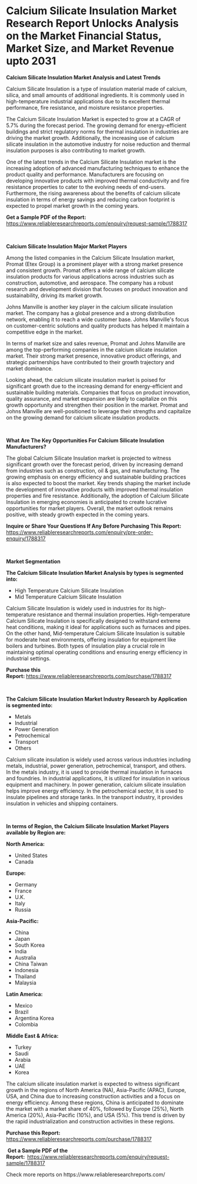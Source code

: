 <p><h1>Calcium Silicate Insulation Market Research Report Unlocks Analysis on the Market Financial Status, Market Size, and Market Revenue upto 2031</h1></p><p><strong>Calcium Silicate Insulation Market Analysis and Latest Trends</strong></p>
<p><p>Calcium Silicate Insulation is a type of insulation material made of calcium, silica, and small amounts of additional ingredients. It is commonly used in high-temperature industrial applications due to its excellent thermal performance, fire resistance, and moisture resistance properties. </p><p>The Calcium Silicate Insulation Market is expected to grow at a CAGR of 5.7% during the forecast period. The growing demand for energy-efficient buildings and strict regulatory norms for thermal insulation in industries are driving the market growth. Additionally, the increasing use of calcium silicate insulation in the automotive industry for noise reduction and thermal insulation purposes is also contributing to market growth.</p><p>One of the latest trends in the Calcium Silicate Insulation market is the increasing adoption of advanced manufacturing techniques to enhance the product quality and performance. Manufacturers are focusing on developing innovative products with improved thermal conductivity and fire resistance properties to cater to the evolving needs of end-users. Furthermore, the rising awareness about the benefits of calcium silicate insulation in terms of energy savings and reducing carbon footprint is expected to propel market growth in the coming years.</p></p>
<p><strong>Get a Sample PDF of the Report:&nbsp;</strong> <a href="https://www.reliableresearchreports.com/enquiry/request-sample/1788317">https://www.reliableresearchreports.com/enquiry/request-sample/1788317</a></p>
<p>&nbsp;</p>
<p><strong>Calcium Silicate Insulation Major Market Players</strong></p>
<p><p>Among the listed companies in the Calcium Silicate Insulation market, Promat (Etex Group) is a prominent player with a strong market presence and consistent growth. Promat offers a wide range of calcium silicate insulation products for various applications across industries such as construction, automotive, and aerospace. The company has a robust research and development division that focuses on product innovation and sustainability, driving its market growth.</p><p>Johns Manville is another key player in the calcium silicate insulation market. The company has a global presence and a strong distribution network, enabling it to reach a wide customer base. Johns Manville's focus on customer-centric solutions and quality products has helped it maintain a competitive edge in the market. </p><p>In terms of market size and sales revenue, Promat and Johns Manville are among the top-performing companies in the calcium silicate insulation market. Their strong market presence, innovative product offerings, and strategic partnerships have contributed to their growth trajectory and market dominance.</p><p>Looking ahead, the calcium silicate insulation market is poised for significant growth due to the increasing demand for energy-efficient and sustainable building materials. Companies that focus on product innovation, quality assurance, and market expansion are likely to capitalize on this growth opportunity and strengthen their position in the market. Promat and Johns Manville are well-positioned to leverage their strengths and capitalize on the growing demand for calcium silicate insulation products.</p></p>
<p>&nbsp;</p>
<p><strong>What Are The Key Opportunities For Calcium Silicate Insulation Manufacturers?</strong></p>
<p><p>The global Calcium Silicate Insulation market is projected to witness significant growth over the forecast period, driven by increasing demand from industries such as construction, oil & gas, and manufacturing. The growing emphasis on energy efficiency and sustainable building practices is also expected to boost the market. Key trends shaping the market include the development of innovative products with improved thermal insulation properties and fire resistance. Additionally, the adoption of Calcium Silicate Insulation in emerging economies is anticipated to create lucrative opportunities for market players. Overall, the market outlook remains positive, with steady growth expected in the coming years.</p></p>
<p><strong>Inquire or Share Your Questions If Any Before Purchasing This Report:</strong> <a href="https://www.reliableresearchreports.com/enquiry/pre-order-enquiry/1788317">https://www.reliableresearchreports.com/enquiry/pre-order-enquiry/1788317</a></p>
<p>&nbsp;</p>
<p><strong>Market Segmentation</strong></p>
<p><strong>The Calcium Silicate Insulation Market Analysis by types is segmented into:</strong></p>
<p><ul><li>High Temperature Calcium Silicate Insulation</li><li>Mid Temperature Calcium Silicate Insulation</li></ul></p>
<p><p>Calcium Silicate Insulation is widely used in industries for its high-temperature resistance and thermal insulation properties. High-temperature Calcium Silicate Insulation is specifically designed to withstand extreme heat conditions, making it ideal for applications such as furnaces and pipes. On the other hand, Mid-temperature Calcium Silicate Insulation is suitable for moderate heat environments, offering insulation for equipment like boilers and turbines. Both types of insulation play a crucial role in maintaining optimal operating conditions and ensuring energy efficiency in industrial settings.</p></p>
<p><strong>Purchase this Report:&nbsp;</strong><a href="https://www.reliableresearchreports.com/purchase/1788317">https://www.reliableresearchreports.com/purchase/1788317</a></p>
<p>&nbsp;</p>
<p><strong>The Calcium Silicate Insulation Market Industry Research by Application is segmented into:</strong></p>
<p><ul><li>Metals</li><li>Industrial</li><li>Power Generation</li><li>Petrochemical</li><li>Transport</li><li>Others</li></ul></p>
<p><p>Calcium silicate insulation is widely used across various industries including metals, industrial, power generation, petrochemical, transport, and others. In the metals industry, it is used to provide thermal insulation in furnaces and foundries. In industrial applications, it is utilized for insulation in various equipment and machinery. In power generation, calcium silicate insulation helps improve energy efficiency. In the petrochemical sector, it is used to insulate pipelines and storage tanks. In the transport industry, it provides insulation in vehicles and shipping containers.</p></p>
<p>&nbsp;</p>
<p><strong>In terms of Region, the Calcium Silicate Insulation Market Players available by Region are:</strong></p>
<p>
    <p> <strong> North America: </strong>
        <ul>
            <li>United States</li>
            <li>Canada</li>
        </ul>
        </p> 
    <p> <strong> Europe: </strong>
        <ul>
            <li>Germany</li>
            <li>France</li>
            <li>U.K.</li>
            <li>Italy</li>
            <li>Russia</li>
        </ul>
        </p> 
    <p> <strong> Asia-Pacific: </strong>
        <ul>
            <li>China</li>
            <li>Japan</li>
            <li>South Korea</li>
            <li>India</li>
            <li>Australia</li>
            <li>China Taiwan</li>
            <li>Indonesia</li>
            <li>Thailand</li>
            <li>Malaysia</li>
        </ul>
        </p> 
    <p> <strong> Latin America: </strong>
        <ul>
            <li>Mexico</li>
            <li>Brazil</li>
            <li>Argentina Korea</li>
            <li>Colombia</li>
        </ul>
        </p> 
    <p> <strong> Middle East & Africa: </strong>
        <ul>
            <li>Turkey</li>
            <li>Saudi</li>
            <li>Arabia</li>
            <li>UAE</li>
            <li>Korea</li>
        </ul>
    </p>
    </p>
<p><p>The calcium silicate insulation market is expected to witness significant growth in the regions of North America (NA), Asia-Pacific (APAC), Europe, USA, and China due to increasing construction activities and a focus on energy efficiency. Among these regions, China is anticipated to dominate the market with a market share of 40%, followed by Europe (25%), North America (20%), Asia-Pacific (10%), and USA (5%). This trend is driven by the rapid industrialization and construction activities in these regions.</p></p>
<p><strong>Purchase this Report: </strong><a href="https://www.reliableresearchreports.com/purchase/1788317">https://www.reliableresearchreports.com/purchase/1788317</a></p>
<p>&nbsp;<strong>Get a Sample PDF of the Report:&nbsp;&nbsp;</strong><a href="https://www.reliableresearchreports.com/enquiry/request-sample/1788317">https://www.reliableresearchreports.com/enquiry/request-sample/1788317</a></p>
<p><strong></strong></p>
<p>Check more reports on https://www.reliableresearchreports.com/</p>